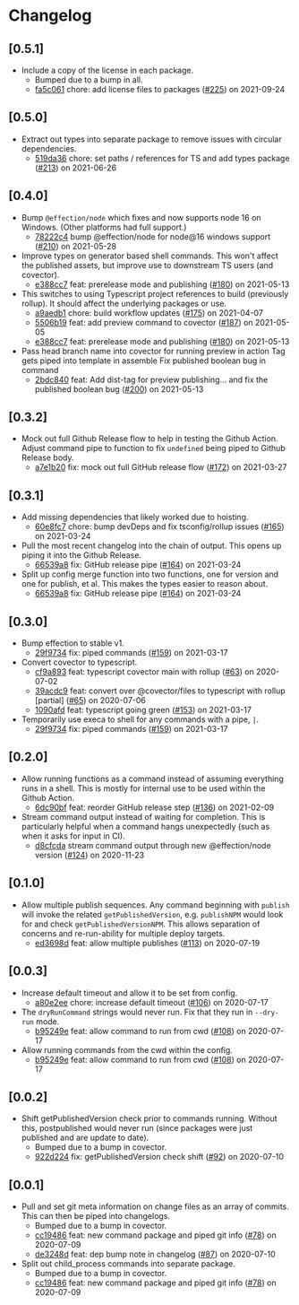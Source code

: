 # Changelog

## \[0.5.1]

- Include a copy of the license in each package.
  - Bumped due to a bump in all.
  - [fa5c061](https://www.github.com/jbolda/covector/commit/fa5c061830d181ae9a52b183441890a25e07946a) chore: add license files to packages ([#225](https://www.github.com/jbolda/covector/pull/225)) on 2021-09-24

## \[0.5.0]

- Extract out types into separate package to remove issues with circular dependencies.
  - [519da36](https://www.github.com/jbolda/covector/commit/519da362eff5628901a1f640120d39dd8234fdda) chore: set paths / references for TS and add types package ([#213](https://www.github.com/jbolda/covector/pull/213)) on 2021-06-26

## \[0.4.0]

- Bump `@effection/node` which fixes and now supports node 16 on Windows. (Other platforms had full support.)
  - [78222c4](https://www.github.com/jbolda/covector/commit/78222c47dcee04a8478d0e4abddb499b5eb95f74) bump @effection/node for node@16 windows support ([#210](https://www.github.com/jbolda/covector/pull/210)) on 2021-05-28
- Improve types on generator based shell commands. This won't affect the published assets, but improve use to downstream TS users (and covector).
  - [e388cc7](https://www.github.com/jbolda/covector/commit/e388cc7ee98080e33744898737635711f3f30987) feat: prerelease mode and publishing ([#180](https://www.github.com/jbolda/covector/pull/180)) on 2021-05-13
- This switches to using Typescript project references to build (previously rollup). It should affect the underlying packages or use.
  - [a9aedb1](https://www.github.com/jbolda/covector/commit/a9aedb1d5de01972b0576cc339788397e6ad829f) chore: build workflow updates ([#175](https://www.github.com/jbolda/covector/pull/175)) on 2021-04-07
  - [5506b19](https://www.github.com/jbolda/covector/commit/5506b195e176ecec1c49af83cac0f8c490ba845e) feat: add preview command to covector ([#187](https://www.github.com/jbolda/covector/pull/187)) on 2021-05-05
  - [e388cc7](https://www.github.com/jbolda/covector/commit/e388cc7ee98080e33744898737635711f3f30987) feat: prerelease mode and publishing ([#180](https://www.github.com/jbolda/covector/pull/180)) on 2021-05-13
- Pass head branch name into covector for running preview in action
  Tag gets piped into template in assemble
  Fix published boolean bug in command
  - [2bdc840](https://www.github.com/jbolda/covector/commit/2bdc84046523f3dca61f3623f1ea893445c9fffb) feat: Add dist-tag for preview publishing... and fix the published boolean bug ([#200](https://www.github.com/jbolda/covector/pull/200)) on 2021-05-13

## \[0.3.2]

- Mock out full Github Release flow to help in testing the Github Action. Adjust command pipe to function to fix `undefined` being piped to Github Release body.
  - [a7e1b20](https://www.github.com/jbolda/covector/commit/a7e1b209c704829bc8cb54bd220862e627bbee01) fix: mock out full GitHub release flow ([#172](https://www.github.com/jbolda/covector/pull/172)) on 2021-03-27

## \[0.3.1]

- Add missing dependencies that likely worked due to hoisting.
  - [60e8fc7](https://www.github.com/jbolda/covector/commit/60e8fc79cef13f2a2b442d772db0d9b8b9695ceb) chore: bump devDeps and fix tsconfig/rollup issues ([#165](https://www.github.com/jbolda/covector/pull/165)) on 2021-03-24
- Pull the most recent changelog into the chain of output. This opens up piping it into the Github Release.
  - [66539a8](https://www.github.com/jbolda/covector/commit/66539a800365ccfb28f95291b066e77114863382) fix: GitHub release pipe ([#164](https://www.github.com/jbolda/covector/pull/164)) on 2021-03-24
- Split up config merge function into two functions, one for version and one for publish, et al. This makes the types easier to reason about.
  - [66539a8](https://www.github.com/jbolda/covector/commit/66539a800365ccfb28f95291b066e77114863382) fix: GitHub release pipe ([#164](https://www.github.com/jbolda/covector/pull/164)) on 2021-03-24

## \[0.3.0]

- Bump effection to stable v1.
  - [29f9734](https://www.github.com/jbolda/covector/commit/29f9734b9703c473b85608fce617ff61c5ef091c) fix: piped commands ([#159](https://www.github.com/jbolda/covector/pull/159)) on 2021-03-17
- Convert covector to typescript.
  - [cf9a893](https://www.github.com/jbolda/covector/commit/cf9a8935f244bd47b5614368865cc724f65e8980) feat: typescript covector main with rollup ([#63](https://www.github.com/jbolda/covector/pull/63)) on 2020-07-02
  - [39acdc9](https://www.github.com/jbolda/covector/commit/39acdc9edc1e2fa7e0dcffa38e658810a9b8756e) feat: convert over @covector/files to typescript with rollup \[partial] ([#65](https://www.github.com/jbolda/covector/pull/65)) on 2020-07-06
  - [1090afd](https://www.github.com/jbolda/covector/commit/1090afd46e8a7a2c2cfe9d571be744b79ded86a1) feat: typescript going green ([#153](https://www.github.com/jbolda/covector/pull/153)) on 2021-03-17
- Temporarily use execa to shell for any commands with a pipe, `|`.
  - [29f9734](https://www.github.com/jbolda/covector/commit/29f9734b9703c473b85608fce617ff61c5ef091c) fix: piped commands ([#159](https://www.github.com/jbolda/covector/pull/159)) on 2021-03-17

## \[0.2.0]

- Allow running functions as a command instead of assuming everything runs in a shell. This is mostly for internal use to be used within the Github Action.
  - [6dc90bf](https://www.github.com/jbolda/covector/commit/6dc90bfe849c4c9441afce7a26a01aabf4a2196c) feat: reorder GitHub release step ([#136](https://www.github.com/jbolda/covector/pull/136)) on 2021-02-09
- Stream command output instead of waiting for completion. This is particularly helpful when a command hangs unexpectedly (such as when it asks for input in CI).
  - [d8cfcda](https://www.github.com/jbolda/covector/commit/d8cfcdac6ef972d466acb5da3d2329426b4bd2d9) stream command output through new @effection/node version ([#124](https://www.github.com/jbolda/covector/pull/124)) on 2020-11-23

## \[0.1.0]

- Allow multiple publish sequences. Any command beginning with `publish` will invoke the related `getPublishedVersion`, e.g. `publishNPM` would look for and check `getPublishedVersionNPM`. This allows separation of concerns and re-run-ability for multiple deploy targets.
  - [ed3698d](https://www.github.com/jbolda/covector/commit/ed3698df85140dd13e98569c4266df03f8bbfc16) feat: allow multiple publishes ([#113](https://www.github.com/jbolda/covector/pull/113)) on 2020-07-19

## \[0.0.3]

- Increase default timeout and allow it to be set from config.
  - [a80e2ee](https://www.github.com/jbolda/covector/commit/a80e2eecdc21318b9dd93e9a9fe2a5441703fea5) chore: increase default timeout ([#106](https://www.github.com/jbolda/covector/pull/106)) on 2020-07-17
- The `dryRunCommand` strings would never run. Fix that they run in `--dry-run` mode.
  - [b95249e](https://www.github.com/jbolda/covector/commit/b95249e88fb9fba1b1cc85c4a8fefa633ca9fd1c) feat: allow command to run from cwd ([#108](https://www.github.com/jbolda/covector/pull/108)) on 2020-07-17
- Allow running commands from the cwd within the config.
  - [b95249e](https://www.github.com/jbolda/covector/commit/b95249e88fb9fba1b1cc85c4a8fefa633ca9fd1c) feat: allow command to run from cwd ([#108](https://www.github.com/jbolda/covector/pull/108)) on 2020-07-17

## \[0.0.2]

- Shift getPublishedVersion check prior to commands running. Without this, postpublished would never run (since packages were just published and are update to date).
  - Bumped due to a bump in covector.
  - [922d224](https://www.github.com/jbolda/covector/commit/922d224c34a4e3e2f711877fe42fddd4faba55ab) fix: getPublishedVersion check shift ([#92](https://www.github.com/jbolda/covector/pull/92)) on 2020-07-10

## \[0.0.1]

- Pull and set git meta information on change files as an array of commits. This can then be piped into changelogs.
  - Bumped due to a bump in covector.
  - [cc19486](https://www.github.com/jbolda/covector/commit/cc19486f86b78aec2c719e5dd17a2d72cbc8d450) feat: new command package and piped git info ([#78](https://www.github.com/jbolda/covector/pull/78)) on 2020-07-09
  - [de3248d](https://www.github.com/jbolda/covector/commit/de3248dfd70146392ff65e7065c2125daf527728) feat: dep bump note in changelog ([#87](https://www.github.com/jbolda/covector/pull/87)) on 2020-07-10
- Split out child_process commands into separate package.
  - Bumped due to a bump in covector.
  - [cc19486](https://www.github.com/jbolda/covector/commit/cc19486f86b78aec2c719e5dd17a2d72cbc8d450) feat: new command package and piped git info ([#78](https://www.github.com/jbolda/covector/pull/78)) on 2020-07-09
